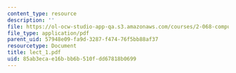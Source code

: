 ```yaml
---
content_type: resource
description: ''
file: https://ol-ocw-studio-app-qa.s3.amazonaws.com/courses/2-068-computational-ocean-acoustics-13-853-spring-2003/85ab3ecae16bbb6b510fdd67818b0699_lect_1.pdf
file_type: application/pdf
parent_uid: 57948e09-fa9d-3287-f474-76f5bb88af37
resourcetype: Document
title: lect_1.pdf
uid: 85ab3eca-e16b-bb6b-510f-dd67818b0699
---
```

